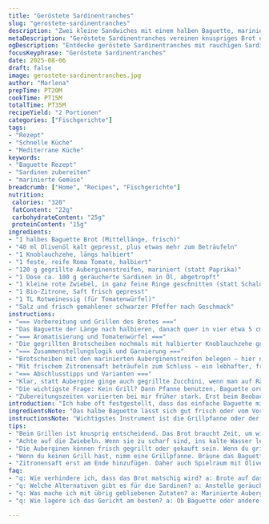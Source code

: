 ```yaml
---
title: "Geröstete Sardinentranches"
slug: "gerostete-sardinentranches"
description: "Zwei kleine Sandwiches mit einem halben Baguette, mariniertem Paprika und einer Abwandlung der klassischen Sardinenfüllung. Knuspriges, angegrilltes Brot, aromatische Knoblauch- und Zitronennuancen und ein frischer Tomaten-Rotweinessig-Ansatz geben eine rustikale, dennoch elegante Kombination. Ideal für spontane Mahlzeiten beim Camping oder schnellen Lunch zu Hause. Statt normaler Sardinen verwenden wir geräucherte, um das Ganze rauchiger zu gestalten. Außerdem ersetzt gegrillte Aubergine den Paprika; bringt mehr Biss. Eine fein gehackte rote Zwiebel statt Schalotte sorgt für milderen Geschmack. Die Zubereitung verlangt Aufmerksamkeit auf die Bräunung des Brotes, damit der Biss stimmt."
metaDescription: "Geröstete Sardinentranches vereinen knuspriges Brot und rauchige Sardinen. Ein perfektes Gericht für Camping oder schnellen Lunch."
ogDescription: "Entdecke geröstete Sardinentranches mit rauchigen Sardinen und marinierten Auberginen. Ideal für ein schnelles, geschmackvolles Essen."
focusKeyphrase: "Geröstete Sardinentranches"
date: 2025-08-06
draft: false
image: gerostete-sardinentranches.jpg
author: "Marlena"
prepTime: PT20M
cookTime: PT15M
totalTime: PT35M
recipeYield: "2 Portionen"
categories: ["Fischgerichte"]
tags:
- "Rezept"
- "Schnelle Küche"
- "Mediterrane Küche"
keywords:
- "Baguette Rezept"
- "Sardinen zubereiten"
- "marinierte Gemüse"
breadcrumb: ["Home", "Recipes", "Fischgerichte"]
nutrition: 
 calories: "320"
 fatContent: "22g"
 carbohydrateContent: "25g"
 proteinContent: "15g"
ingredients:
- "1 halbes Baguette Brot (Mittellänge, frisch)"
- "40 ml Olivenöl kalt gepresst, plus etwas mehr zum Beträufeln"
- "1 Knoblauchzehe, längs halbiert"
- "1 feste, reife Roma Tomate, halbiert"
- "120 g gegrillte Auberginenstreifen, mariniert (statt Paprika)"
- "1 Dose ca. 100 g geräucherte Sardinen in Öl, abgetropft"
- "1 kleine rote Zwiebel, in ganz feine Ringe geschnitten (statt Schalotte)"
- "1 Bio-Zitrone, Saft frisch gepresst"
- "1 TL Rotweinessig (für Tomatenwürfel)"
- "Salz und frisch gemahlener schwarzer Pfeffer nach Geschmack"
instructions:
- "=== Vorbereitung und Grillen des Brotes ==="
- "Das Baguette der Länge nach halbieren, danach quer in vier etwa 5 cm breite Scheiben teilen. Die Schnittflächen großzügig mit Olivenöl bestreichen — butterartige Konsistenz ergibt sich durch Raumtemperaturöl. Auf einer Grillschale oder über Glut legen; sogenannte indirekte Hitze macht goldbraune Kruste, nicht verbrannt. Im Campingstil kann man die Baguettescheiben an einer sauberen Astspitze spiessen und über Glut drehen. Etwa 12 Minuten, bis Knistern im Brot hörbar und goldene Bräune sichtbar. Nicht zu früh wenden, sonst bleibt die Innenseite weich."
- "=== Aromatisierung und Tomatenwürfel ==="
- "Die gegrillten Brotscheiben nochmals mit halbierter Knoblauchzehe gut abreiben, fast leicht andrücken, damit etwas Knoblauchöl ins Brot zieht. Die andere halbe Tomate klein würfeln. In einem kleinen Schälchen mit je einem Teelöffel Rotweinessig und einem Hauch Olivenöl mischen. Salzen, pfeffern; Schnell erkennbar am Duft, wenn Essig gut mit Tomate verschmolzen, nicht zu flüssig. Diese Mischung gibt die frische Säure, bringt Fruchtigkeit ohne Übersäuerung."
- "=== Zusammenstellungslogik und Garnierung ==="
- "Brotscheiben mit den marinierten Auberginenstreifen belegen — hier noch nicht drücken, sonst Sauerei. Sardinen vorsichtig mit der Gabel auseinanderziehen, nicht zerbrechen; Textur soll erkennbar bleiben. Auf den Auberginen verteilen. Rote Zwiebelringe dazulegen; sorgen für Wärme und milde Schärfe, viel sanfter als rohe Schalotten. Die Tomatenwürfel darüber löffeln, Sitzprobe: nicht zu flüssig, sonst Brot durchweicht."
- "Mit frischem Zitronensaft beträufeln zum Schluss – ein lebhafter, frischer Abschluss, der das Öl der Sardinen gut bindet. Noch einmal leicht mit Olivenöl oder etwas mehr Zitrone abrunden nach Gefühl."
- "=== Abschlusstipps und Varianten ==="
- "Klar, statt Aubergine ginge auch gegrillte Zucchini, wenn man auf Räucheraromen steht. Statt geräucherter Sardine normale Odyssee – darf nicht zu trocken sein; immer auf das Öl achten. Sollte der Knoblauch zu scharf sein, kurz vor dem Auftragen ein bisschen Öl zwischen reiben – macht’s milder. Wer keinen Rotweinessig will, prickelt Weißweinessig oder sogar Apfelessig passt hier gut rein."
- "Die wichtigste Frage: Kein Grill? Dann Pfanne benutzen, Baguette ordentlich beidseitig buttern und bei mittlerer Hitze rösten. Kein Knoblauchrub, stattdessen Knoblauchbutter binden. Dafür die Tomatenwürfel vorher mit Salz ziehen lassen, damit Saft abgeht. So hat man auch drinnen guten Ersatz."
- "Zubereitungszeiten variierten bei mir früher stark. Erst beim Beobachten, wann die Brotscheiben tatsächlich knusprig, aber noch nicht hart sind, gelingt das optimale Ergebnis. Auch die Sardinen darf man nicht zu früh auflegen; am besten direkt vorm Servieren. Sonst zerfällt alles. Wenn Du Tomatenwürfel zu feucht bleiben, entweder sieben oder kurz vorsichtig ausdrücken. Flutscht sonst vom Brot weg."
introduction: "Ich habe oft festgestellt, dass das einfache Baguette mit Sardinen schnell zur matschigen Überraschung werden kann, wenn man nicht auf die Texturen achtet. Die richtige Bräune des Brotes ist Gold wert, knusprig, aber nicht hart oder verbrannt. Das Aroma vom Knoblauch soll dezent, nicht überwältigend sein. Durch die Verwendung geräucherter Sardinen bekommt das Ganze eine neue Tiefe – ohne die sehr originalgetreue Variante stur zu wiederholen. Aubergine statt Paprika gibt mehr Biss, das finde ich spannender. Die Tomaten ergänzt mit Essig, nicht nur sauer, sondern mit einer richtigen Note, die auch frisch bleibt mit der Zwiebel. Beim Camping muss man flexibel sein, deswegen sind einfache Schritte, die auf visuellen und sensorischen Eindrücken basieren, besser als strikt auf Zeit zu achten. Der Zitronensaft am Schluss gibt das kleine Messerschnittgefühl für Klarheit. Es geht oft um das ständige Ausprobieren und Anpassen der Zutaten je nach Tagesform."
ingredientsNote: "Das halbe Baguette lässt sich gut frisch oder vom Vortag nehmen – aber ein zu trockenes Brot erschwert das Rösten. Beim Öl unbedingt auf Qualität achten, kalt gepresst, eher mild. Man kann das Olivenöl auch mit Kräutern ansetzen, aber für dieses simplere Gericht bewahrt man besser das klare Aroma. Statt Knoblauchzehe tun es manchmal auch grob zerdrückte Knoblauchflocken – je nachdem, ob es beim Reiben zu bald bitter wird. Aubergine, wenn frisch gegrillt, hausgemacht eingelegt oder gekauft – auf keine zu weiche Textur achten, dafür lieber früher rausnehmen. Die roten Zwiebeln gern vor dem Event in kaltem Wasser kurz in die Schalen schmeißen, macht sie etwas milder und knackiger. Tomaten empfehlen sich fest und nicht zu wässrig, Roma oder ähnliche Sorten sind ein guter Kompromiss. Aus Zitronen etwas herauspressen, eventuell Fruchtfleisch absieben, um Körnchen im Sandwich zu vermeiden."
instructionsNote: "Wichtigstes Instrument ist die Grillpfanne oder der Grillrost — das Bild der goldbraunen Brotkruste ist verlässlich. Wenn das Brot anfängt zu duften, meist ein gutes Zeichen zum Wenden. Die Knoblauch-Rub-Technik klappt besser, wenn das Brot noch warm ist, sonst wird die Masse der Knoblauchstücke zu fest. Tomatenwürfel sollten vor Verwendung mit Essig mariniert sein, damit der Geschmack durchzieht und Säure leicht rund wird. Beim Belegen die Reihenfolge beachten: Aubergine als Unterlage schützt das Brot vor Feuchtigkeit. Sardine vorsichtig drapieren und Zwiebelringe locker darüberlegen, damit die Texturen erhalten bleiben. Zitronensaft nie zu früh, sonst droht das Gericht auseinanderzufallen. Bei der Zubereitung mit Pfanne öfter kontrollieren, die Hitze lieber niedrig halten, sonst verbrennt die Oberfläche, innerlich aber noch zu weich bleibt. Falls Sardinen sehr ölhaltig, vorher kurz abtropfen lassen; zu viel Öl macht sonst matschig."
tips:
- "Beim Grillen ist knusprig entscheidend. Das Brot braucht Zeit, um wirklich goldbraun zu werden. Auf die Geräusche hören – Knistern ist ein gutes Zeichen. Wenn das Brot weicher wird, dann war es zu früh."
- "Achte auf die Zwiebeln. Wenn sie zu scharf sind, ins kalte Wasser legen. Das macht sie milder und knackiger. Alternativen sind Frühlingszwiebeln oder sogar rote Zwiebeln, die etwas weniger intensiv sind."
- "Die Auberginen können frisch gegrillt oder gekauft sein. Wenn du grillen möchtest, achte darauf, sie früher vom Grill zu nehmen. Vermeide zu weiche Texturen."
- "Wenn du keinen Grill hast, nimm eine Grillpfanne. Bräune das Baguette gut. Butter es dabei ordentlich, sonst wird es trocken. Die Knoblauchbutter macht einen Unterschied – auch im Geschmack."
- "Zitronensaft erst am Ende hinzufügen. Daher auch Spielraum mit Olivenöl. Ein wenig mehr Zitrone kann dem Gericht einen frischen Touch geben, aber nicht zu viel, sonst wird es sauer."
faq:
- "q: Wie verhindere ich, dass das Brot matschig wird? a: Brote auf das Knistern achten. Knoblauchöle sind wichtig – aber nicht übertreiben. Immer zügig servieren."
- "q: Welche Alternativen gibt es für die Sardinen? a: Anstelle geräucherter könntest du frische nehmen. Dann ist mehr Öl nötig. Geschmack bekommt man auch mit Thunfisch."
- "q: Was mache ich mit übrig gebliebenen Zutaten? a: Marinierte Auberginen halten sich gut. Das Brot kann auch für Bruschetta verwendet werden, wenn es übrig bleibt."
- "q: Wie lagere ich das Gericht am besten? a: Ob Baguette oder andere Elemente – am besten frisch. Einmal zubereitet, rasch genießen. Weil Feuchtigkeit jeder Struktur schadet."

---
```

